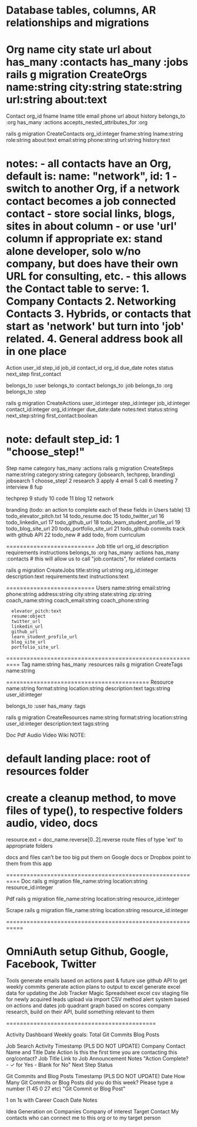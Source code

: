 Database tables, columns, AR relationships and migrations
========================================================
Org
name city state url about
has_many :contacts
has_many :jobs
rails g migration CreateOrgs name:string city:string state:string url:string about:text
==========================
Contact
org_id fname lname title email phone url about history
belongs_to :org
has_many :actions
accepts_nested_attributes_for :org

rails g migration CreateContacts org_id:integer fname:string lname:string role:string about:text email:string phone:string url:string history:text

notes: - all contacts have an Org, default is: name: "network", id: 1
       - switch to another Org, if a network contact becomes a job connected contact
       - store social links, blogs, sites in about column
       - or use 'url' column if appropriate ex: stand alone developer, solo w/no company, but does have their own URL for consulting, etc. 
       - this allows the Contact table to serve: 
            1. Company Contacts
            2. Networking Contacts
            3. Hybrids, or contacts that start as 'network' but turn into 'job' related.
            4. General address book all in one place
==========================
Action
user_id step_id job_id contact_id org_id due_date notes status next_step first_contact

belongs_to :user
belongs_to :contact
belongs_to :job
belongs_to :org
belongs_to :step

rails g migration CreateActions user_id:integer step_id:integer job_id:integer contact_id:integer org_id:integer due_date:date notes:text status:string next_step:string first_contact:boolean
 
note: default step_id: 1 "choose_step!"
============================
Step
name category
has_many :actions
rails g migration CreateSteps name:string category:string
category (jobsearch, techprep, branding)
jobsearch
1  choose_step!
2  research
3  apply
4  email
5  call
6  meeting
7  interview
8  fup

techprep
9  study
10 code
11 blog
12 network

branding (todo: an action to complete each of these fields in Users table)
13  todo_elevator_pitch.txt
14  todo_resume.doc
15  todo_twitter_url
16  todo_linkedin_url
17  todo_github_url
18  todo_learn_student_profile_url
19  todo_blog_site_url
20  todo_portfolio_site_url
21  todo_github commits track with github API
22  todo_new # add todo, from curriculum

==========================
Job
title  url org_id description requirements instructions
belongs_to :org
has_many :actions
has_many :contacts # this will allow us to call "job.contacts", for related contacts

rails g migration CreateJobs title:string url:string org_id:integer description:text requirements:text  instructions:text 

==========================
Users
name:string email:string phone:string address:string city:string state:string zip:string
coach_name:string coach_email:string coach_phone:string

      elevator_pitch:text
      resume:object
      twitter_url
      linkedin_url
      github_url
      learn_student_profile_url
      blog_site_url
      portfolio_site_url


==========================================================
Tag
name:string 
has_many :resources
rails g migration CreateTags name:string

==========================================
Resource
name:string format:string location:string description:text tags:string user_id:integer


belongs_to :user
has_many :tags

rails g migration CreateResources name:string format:string location:string user_id:integer description:text tags:string

Doc    Pdf    Audio       Video       Wiki
NOTE:
 # default landing place: root of resources folder
 # create a cleanup method, to move files of type(), to respective folders audio, video, docs
resource.ext = doc_name.reverse[0..2].reverse
route files of type 'ext' to appropriate folders

docs and files can't be too big
put them on Google docs or Dropbox
point to them from this app

==========================================================
Doc
rails g migration file_name:string location:string resource_id:integer

Pdf
rails g migration file_name:string location:string resource_id:integer

Scrape
rails g migration file_name:string location:string resource_id:integer

===========================================================
 
OmniAuth    setup Github, Google, Facebook, Twitter
===========================================================
 
   Tools
            generate emails based on actions past & future
            use github API to get weekly commits
            generate action plans to output to excel
            generate excel data for updating the Job Tracker Magic Spreadsheet
            excel csv staging file for newly acquired leads
            upload via import CSV method
            alert system based on actions and dates
            job quadrant graph based on scores
            company research, build on their API, build something relevant to them


============================================



Activity Dashboard
            Weekly goals: 
            Total 
            Git Commits
            Blog Posts 

Job Search Activity
            Timestamp (PLS DO NOT UPDATE) 
            Company
            Contact Name and Title
            Date
            Action 
            Is this the first time you are contacting this org/contact?
            Job Title
            Link to Job Announcement
            Notes
            "Action Complete?
            - ✓ for Yes
            - Blank for No"
            Next Step
            Status
 
Git Commits and Blog Posts
            Timestamp (PLS DO NOT UPDATE) 
            Date  How Many Git Commits or Blog Posts did you do this week? 
            Please type a number (1 45 0 27 etc)
            "Git Commit or Blog Post"

1 on 1s with Career Coach
            Date
            Notes

Idea Generation on Companies
            Company of interest
            Target Contact
            My contacts who can connect me to this org or to my target person

